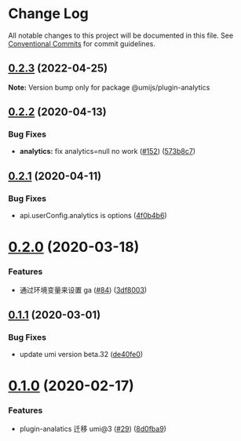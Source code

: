 # Change Log

All notable changes to this project will be documented in this file. See [Conventional Commits](https://conventionalcommits.org) for commit guidelines.

## [0.2.3](https://github.com/umijs/plugins/compare/@umijs/plugin-analytics@0.2.2...@umijs/plugin-analytics@0.2.3) (2022-04-25)

**Note:** Version bump only for package @umijs/plugin-analytics

## [0.2.2](https://github.com/umijs/plugins/compare/@umijs/plugin-analytics@0.2.1...@umijs/plugin-analytics@0.2.2) (2020-04-13)

### Bug Fixes

- **analytics:** fix analytics=null no work ([#152](https://github.com/umijs/plugins/issues/152)) ([573b8c7](https://github.com/umijs/plugins/commit/573b8c78f3bbfd66d7734d11fccdf9659d5a1927))

## [0.2.1](https://github.com/umijs/plugins/compare/@umijs/plugin-analytics@0.2.0...@umijs/plugin-analytics@0.2.1) (2020-04-11)

### Bug Fixes

- api.userConfig.analytics is options ([4f0b4b6](https://github.com/umijs/plugins/commit/4f0b4b6362c9d5a624eda7bd68f23f3f0e0c445f))

# [0.2.0](https://github.com/umijs/plugins/compare/@umijs/plugin-analytics@0.1.1...@umijs/plugin-analytics@0.2.0) (2020-03-18)

### Features

- 通过环境变量来设置 ga ([#84](https://github.com/umijs/plugins/issues/84)) ([3df8003](https://github.com/umijs/plugins/commit/3df80031a6b5e69155b36d6132b0e9d17361a16c))

## [0.1.1](https://github.com/umijs/plugins/compare/@umijs/plugin-analytics@0.1.0...@umijs/plugin-analytics@0.1.1) (2020-03-01)

### Bug Fixes

- update umi version beta.32 ([de40fe0](https://github.com/umijs/plugins/commit/de40fe0a7bfffe5fe4333b37bb7d0a049087165f))

# [0.1.0](https://github.com/umijs/plugins/compare/@umijs/plugin-analytics@1.0.1...@umijs/plugin-analytics@0.1.0) (2020-02-17)

### Features

- plugin-analatics 迁移 umi@3 ([#29](https://github.com/umijs/plugins/issues/29)) ([8d0fba9](https://github.com/umijs/plugins/commit/8d0fba98f35214dcacb43ac50ae3aa42046964f5))
